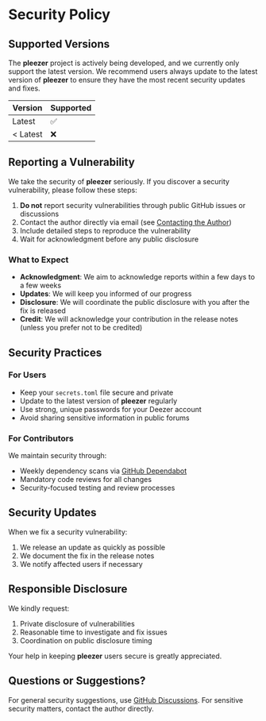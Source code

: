 # Security Policy

## Supported Versions

The **pleezer** project is actively being developed, and we currently only support the latest version. We recommend users always update to the latest version of **pleezer** to ensure they have the most recent security updates and fixes.

| Version | Supported          |
| ------- | ------------------ |
| Latest  | :white_check_mark: |
| < Latest| :x:                |

## Reporting a Vulnerability

We take the security of **pleezer** seriously. If you discover a security vulnerability, please follow these steps:

1. **Do not** report security vulnerabilities through public GitHub issues or discussions
2. Contact the author directly via email (see [Contacting the Author](https://github.com/roderickvd/pleezer/blob/main/README.md#contacting-the-author))
3. Include detailed steps to reproduce the vulnerability
4. Wait for acknowledgment before any public disclosure

### What to Expect

- **Acknowledgment**: We aim to acknowledge reports within a few days to a few weeks
- **Updates**: We will keep you informed of our progress
- **Disclosure**: We will coordinate the public disclosure with you after the fix is released
- **Credit**: We will acknowledge your contribution in the release notes (unless you prefer not to be credited)

## Security Practices

### For Users

- Keep your `secrets.toml` file secure and private
- Update to the latest version of **pleezer** regularly
- Use strong, unique passwords for your Deezer account
- Avoid sharing sensitive information in public forums

### For Contributors

We maintain security through:
- Weekly dependency scans via [GitHub Dependabot](https://github.com/roderickvd/pleezer/security/dependabot)
- Mandatory code reviews for all changes
- Security-focused testing and review processes

## Security Updates

When we fix a security vulnerability:
1. We release an update as quickly as possible
2. We document the fix in the release notes
3. We notify affected users if necessary

## Responsible Disclosure

We kindly request:
1. Private disclosure of vulnerabilities
2. Reasonable time to investigate and fix issues
3. Coordination on public disclosure timing

Your help in keeping **pleezer** users secure is greatly appreciated.

## Questions or Suggestions?

For general security suggestions, use [GitHub Discussions](https://github.com/roderickvd/pleezer/discussions). For sensitive security matters, contact the author directly.
